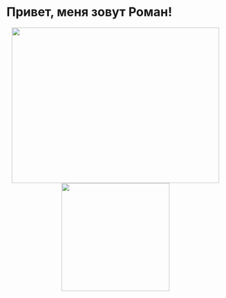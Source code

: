 # Привет, меня зовут Роман!

<div id="header" align="center">
  <img src="https://giphy.com/embed/2IudUHdI075HL02Pkk](https://media4.giphy.com/media/2IudUHdI075HL02Pkk/giphy.gif?cid=ecf05e47qid7hcu111n2gfnehz9u7lomsens7bw08wrl8zc8&rid=giphy.gif&ct=g)" width="480" height="360" frameBorder="0" class="giphy-embed" >
</div>


<div id="header" align="center">
  <img src="https://media4.giphy.com/media/2IudUHdI075HL02Pkk/giphy.gif?cid=ecf05e47qid7hcu111n2gfnehz9u7lomsens7bw08wrl8zc8&rid=giphy.gif&ct=g" width="250"/>
</div>
